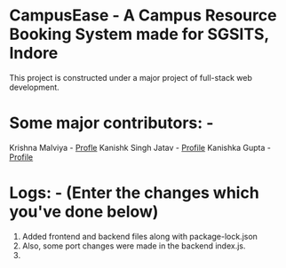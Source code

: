 # CampusEase - A Campus Resource Booking System made for SGSITS, Indore
This project is constructed under a major project of full-stack web development.

# Some major contributors: - 
  Krishna Malviya - [Profle](https://github.com/Krishna0118)
  Kanishk Singh Jatav - [Profile](https://github.com/KanishkSingh0801)
  Kanishka Gupta - [Profile](https://github.com/Kanishka52)
  
# Logs: - (Enter the changes which you've done below)
  1. Added frontend and backend files along with package-lock.json
  2. Also, some port changes were made in the backend index.js.
  3. 


